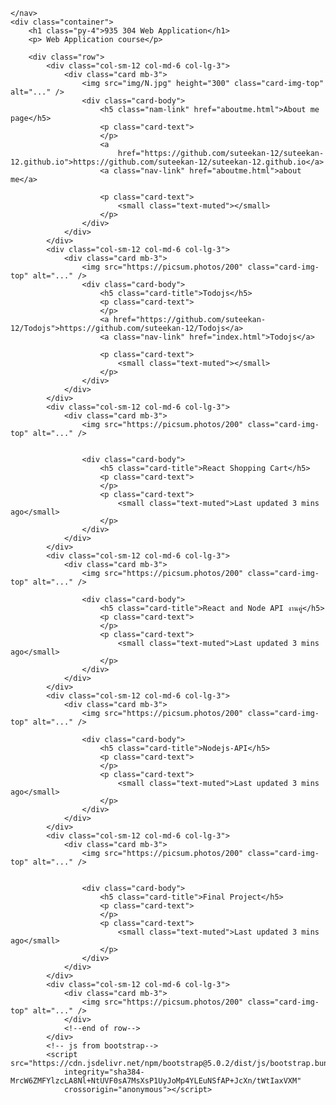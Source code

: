 <html>

<head>
    <!--add bootstrap from CDN-->
    <link href="https://cdn.jsdelivr.net/npm/bootstrap@5.0.2/dist/css/bootstrap.min.css" rel="stylesheet"
        integrity="sha384-EVSTQN3/azprG1Anm3QDgpJLIm9Nao0Yz1ztcQTwFspd3yD65VohhpuuCOmLASjC" crossorigin="anonymous" />
</head>

<body>
    <nav class="navbar navbar-expand-lg navbar-light bg-light shadow-sm text-light">

    </nav>
    <div class="container">
        <h1 class="py-4">935 304 Web Application</h1>
        <p> Web Application course</p>

        <div class="row">
            <div class="col-sm-12 col-md-6 col-lg-3">
                <div class="card mb-3">
                    <img src="img/N.jpg" height="300" class="card-img-top" alt="..." />
                    <div class="card-body">
                        <h5 class="nam-link" href="aboutme.html">About me page</h5>
                        <p class="card-text">
                        </p>
                        <a
                            href="https://github.com/suteekan-12/suteekan-12.github.io">https://github.com/suteekan-12/suteekan-12.github.io</a>
                        <a class="nav-link" href="aboutme.html">about me</a>

                        <p class="card-text">
                            <small class="text-muted"></small>
                        </p>
                    </div>
                </div>
            </div>
            <div class="col-sm-12 col-md-6 col-lg-3">
                <div class="card mb-3">
                    <img src="https://picsum.photos/200" class="card-img-top" alt="..." />
                    <div class="card-body">
                        <h5 class="card-title">Todojs</h5>
                        <p class="card-text">
                        </p>
                        <a href="https://github.com/suteekan-12/Todojs">https://github.com/suteekan-12/Todojs</a>
                        <a class="nav-link" href="index.html">Todojs</a>

                        <p class="card-text">
                            <small class="text-muted"></small>
                        </p>
                    </div>
                </div>
            </div>
            <div class="col-sm-12 col-md-6 col-lg-3">
                <div class="card mb-3">
                    <img src="https://picsum.photos/200" class="card-img-top" alt="..." />


                    <div class="card-body">
                        <h5 class="card-title">React Shopping Cart</h5>
                        <p class="card-text">
                        </p>
                        <p class="card-text">
                            <small class="text-muted">Last updated 3 mins ago</small>
                        </p>
                    </div>
                </div>
            </div>
            <div class="col-sm-12 col-md-6 col-lg-3">
                <div class="card mb-3">
                    <img src="https://picsum.photos/200" class="card-img-top" alt="..." />

                    <div class="card-body">
                        <h5 class="card-title">React and Node API งานคู่</h5>
                        <p class="card-text">
                        </p>
                        <p class="card-text">
                            <small class="text-muted">Last updated 3 mins ago</small>
                        </p>
                    </div>
                </div>
            </div>
            <div class="col-sm-12 col-md-6 col-lg-3">
                <div class="card mb-3">
                    <img src="https://picsum.photos/200" class="card-img-top" alt="..." />

                    <div class="card-body">
                        <h5 class="card-title">Nodejs-API</h5>
                        <p class="card-text">
                        </p>
                        <p class="card-text">
                            <small class="text-muted">Last updated 3 mins ago</small>
                        </p>
                    </div>
                </div>
            </div>
            <div class="col-sm-12 col-md-6 col-lg-3">
                <div class="card mb-3">
                    <img src="https://picsum.photos/200" class="card-img-top" alt="..." />


                    <div class="card-body">
                        <h5 class="card-title">Final Project</h5>
                        <p class="card-text">
                        </p>
                        <p class="card-text">
                            <small class="text-muted">Last updated 3 mins ago</small>
                        </p>
                    </div>
                </div>
            </div>
            <div class="col-sm-12 col-md-6 col-lg-3">
                <div class="card mb-3">
                    <img src="https://picsum.photos/200" class="card-img-top" alt="..." />
                </div>
                <!--end of row-->
            </div>
            <!-- js from bootstrap-->
            <script src="https://cdn.jsdelivr.net/npm/bootstrap@5.0.2/dist/js/bootstrap.bundle.min.js"
                integrity="sha384-MrcW6ZMFYlzcLA8Nl+NtUVF0sA7MsXsP1UyJoMp4YLEuNSfAP+JcXn/tWtIaxVXM"
                crossorigin="anonymous"></script>
</body>

</html>